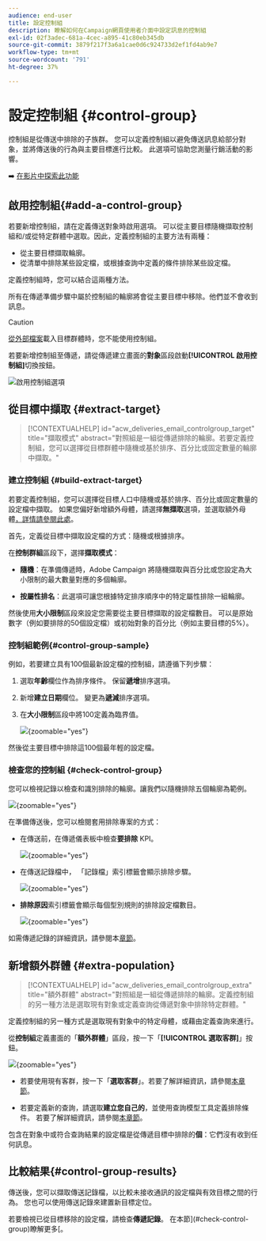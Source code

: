 ```yaml
---
audience: end-user
title: 設定控制組
description: 瞭解如何在Campaign網頁使用者介面中設定訊息的控制組
exl-id: 02f3adec-681a-4cec-a895-41c80eb345db
source-git-commit: 3879f217f3a6a1cae0d6c924733d2ef1fd4ab9e7
workflow-type: tm+mt
source-wordcount: '791'
ht-degree: 37%

---
```


# 設定控制組 {#control-group}

控制組是從傳送中排除的子族群。 您可以定義控制組以避免傳送訊息給部分對象，並將傳送後的行為與主要目標進行比較。 此選項可協助您測量行銷活動的影響。

➡️ [在影片中探索此功能](create-audience.md#video)

## 啟用控制組{#add-a-control-group}

若要新增控制組，請在定義傳送對象時啟用選項。 可以從主要目標隨機擷取控制組和/或從特定群體中選取。因此，定義控制組的主要方法有兩種：

* 從主要目標擷取輪廓。
* 從清單中排除某些設定檔，或根據查詢中定義的條件排除某些設定檔。

定義控制組時，您可以結合這兩種方法。

所有在傳遞準備步驟中屬於控制組的輪廓將會從主要目標中移除。他們並不會收到訊息。

>[!CAUTION]
>
>[從外部檔案](file-audience.md)載入目標群體時，您不能使用控制組。

若要新增控制組至傳遞，請從傳遞建立畫面的&#x200B;**對象**&#x200B;區段啟動&#x200B;**[!UICONTROL 啟用控制組]**&#x200B;切換按鈕。

![啟用控制組選項](assets/control-group1.png)


## 從目標中擷取 {#extract-target}

>[!CONTEXTUALHELP]
>id="acw_deliveries_email_controlgroup_target"
>title="擷取模式"
>abstract="對照組是一組從傳遞排除的輪廓。若要定義控制組，您可以選擇從目標群體中隨機或基於排序、百分比或固定數量的輪廓中擷取。"


### 建立控制組 {#build-extract-target}

若要定義控制組，您可以選擇從目標人口中隨機或基於排序、百分比或固定數量的設定檔中擷取。 如果您偏好新增額外母體，請選擇&#x200B;**無擷取**&#x200B;選項，並選取額外母體[，詳情請參閱此處](#extra-population)。

首先，定義從目標中擷取設定檔的方式：隨機或根據排序。

在&#x200B;**控制群組**&#x200B;區段下，選擇&#x200B;**擷取模式**：

* **隨機**：在準備傳遞時，Adobe Campaign 將隨機擷取與百分比或您設定為大小限制的最大數量對應的多個輪廓。

* **按屬性排名**：此選項可讓您根據特定排序順序中的特定屬性排除一組輪廓。


然後使用&#x200B;**大小限制**&#x200B;區段來設定您需要從主要目標擷取的設定檔數目。 可以是原始數字（例如要排除的50個設定檔）或初始對象的百分比（例如主要目標的5%）。


### 控制組範例{#control-group-sample}

例如，若要建立具有100個最新設定檔的控制組，請遵循下列步驟：

1. 選取&#x200B;**年齡**&#x200B;欄位作為排序條件。 保留&#x200B;**遞增**&#x200B;排序選項。
1. 新增&#x200B;**建立日期**&#x200B;欄位。 變更為&#x200B;**遞減**&#x200B;排序選項。
1. 在&#x200B;**大小限制**&#x200B;區段中將100定義為臨界值。

   ![](assets/control-group2.png){zoomable="yes"}

然後從主要目標中排除這100個最年輕的設定檔。

### 檢查您的控制組 {#check-control-group}

您可以檢視記錄以檢查和識別排除的輪廓。讓我們以隨機排除五個輪廓為範例。

![](assets/control-group4.png){zoomable="yes"}

在準備傳送後，您可以檢閱套用排除專案的方式：

* 在傳送前，在傳遞儀表板中檢查&#x200B;**要排除** KPI。

  ![](assets/control-group5.png){zoomable="yes"}

* 在傳送記錄檔中， 「記錄檔」索引標籤會顯示排除步驟。

  ![](assets/control-group-sample-logs.png){zoomable="yes"}
<!--

 * The **Exclusion logs** tab displays each profile and the related exclusion **Reason**.

    ![](assets/control-group6.png){zoomable="yes"}
-->

* **排除原因**&#x200B;索引標籤會顯示每個型別規則的排除設定檔數目。

  ![](assets/control-group7.png){zoomable="yes"}

如需傳遞記錄的詳細資訊，請參閱本[章節](../monitor/delivery-logs.md)。

## 新增額外群體 {#extra-population}

>[!CONTEXTUALHELP]
>id="acw_deliveries_email_controlgroup_extra"
>title="額外群體"
>abstract="對照組是一組從傳遞排除的輪廓。定義控制組的另一種方法是選取現有對象或定義查詢從傳遞對象中排除特定群體。"

定義控制組的另一種方式是選取現有對象中的特定母體，或藉由定義查詢來進行。

從&#x200B;**控制組**&#x200B;定義畫面的「**額外群體**」區段，按一下「**[!UICONTROL 選取客群]**」按鈕。

![](assets/control-group3.png){zoomable="yes"}

* 若要使用現有客群，按一下「**選取客群**」。若要了解詳細資訊，請參閱[本章節](add-audience.md)。

* 若要定義新的查詢，請選取&#x200B;**建立您自己的**，並使用查詢模型工具定義排除條件。 若要了解詳細資訊，請參閱[本章節](../query/query-modeler-overview.md)。

包含在對象中或符合查詢結果的設定檔是從傳遞目標中排除的&#x200B;**個**：它們沒有收到任何訊息。

## 比較結果{#control-group-results}

傳送後，您可以擷取傳送記錄檔，以比較未接收通訊的設定檔與有效目標之間的行為。 您也可以使用傳送記錄來建置新目標定位。

若要檢視已從目標移除的設定檔，請檢查&#x200B;**傳遞記錄**。 在本節](#check-control-group)瞭解更多[。
